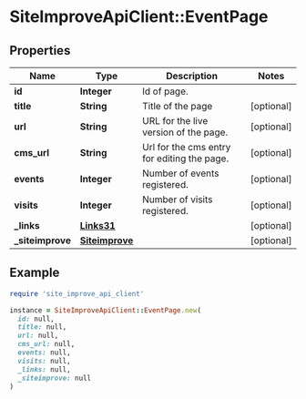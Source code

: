 # SiteImproveApiClient::EventPage

## Properties

| Name | Type | Description | Notes |
| ---- | ---- | ----------- | ----- |
| **id** | **Integer** | Id of page. |  |
| **title** | **String** | Title of the page | [optional] |
| **url** | **String** | URL for the live version of the page. | [optional] |
| **cms_url** | **String** | Url for the cms entry for editing the page. | [optional] |
| **events** | **Integer** | Number of events registered. | [optional] |
| **visits** | **Integer** | Number of visits registered. | [optional] |
| **_links** | [**Links31**](Links31.md) |  | [optional] |
| **_siteimprove** | [**Siteimprove**](Siteimprove.md) |  | [optional] |

## Example

```ruby
require 'site_improve_api_client'

instance = SiteImproveApiClient::EventPage.new(
  id: null,
  title: null,
  url: null,
  cms_url: null,
  events: null,
  visits: null,
  _links: null,
  _siteimprove: null
)
```

